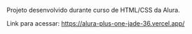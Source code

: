 Projeto desenvolvido durante curso de HTML/CSS da Alura.

Link para acessar: https://alura-plus-one-jade-36.vercel.app/
